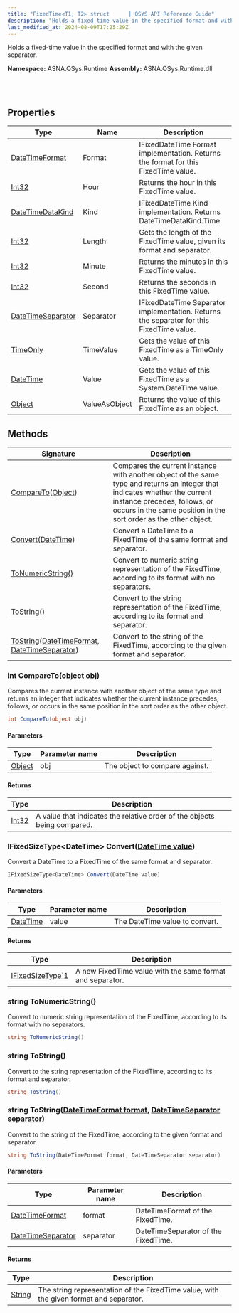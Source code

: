 ```yaml
---
title: "FixedTime<T1, T2> struct      | QSYS API Reference Guide"
description: "Holds a fixed-time value in the specified format and with the given separator. "
last_modified_at: 2024-08-09T17:25:29Z
---
```


Holds a fixed-time value in the specified format and with the given separator.

**Namespace:** ASNA.QSys.Runtime
**Assembly:** ASNA.QSys.Runtime.dll

<br>
<br>

## Properties

| Type | Name | Description
| --- | --- | --- 
| [DateTimeFormat](/reference/datagate/datagate-common/date-time-format.html) | Format | IFixedDateTime Format implementation. Returns the format for this FixedTime value. |
| [Int32](https://learn.microsoft.com/en-us/dotnet/csharp/language-reference/builtin-types/integral-numeric-types) | Hour | Returns the hour in this FixedTime value. |
| [DateTimeDataKind](/reference/runtime/qsys-runtime/date-time-data-kind.html) | Kind | IFixedDateTime Kind implementation. Returns DateTimeDataKind.Time. |
| [Int32](https://learn.microsoft.com/en-us/dotnet/csharp/language-reference/builtin-types/integral-numeric-types) | Length | Gets the length of the FixedTime value, given its format and separator. |
| [Int32](https://learn.microsoft.com/en-us/dotnet/csharp/language-reference/builtin-types/integral-numeric-types) | Minute | Returns the minutes in this FixedTime value. |
| [Int32](https://learn.microsoft.com/en-us/dotnet/csharp/language-reference/builtin-types/integral-numeric-types) | Second | Returns the seconds in this FixedTime value. |
| [DateTimeSeparator](/reference/runtime/qsys-runtime/date-time-separator.html) | Separator | IFixedDateTime Separator implementation. Returns the separator for this FixedTime value. |
| [TimeOnly](https://learn.microsoft.com/en-us/dotnet/api/system.timeonly?view=net-8.0) | TimeValue | Gets the value of this FixedTime as a TimeOnly value. |
| [DateTime](https://docs.microsoft.com/en-us/dotnet/api/system.datetime) | Value | Gets the value of this FixedTime as a System.DateTime value. |
| [Object](https://docs.microsoft.com/en-us/dotnet/api/system.object) | ValueAsObject | Returns the value of this FixedTime as an object. |

## Methods

| Signature | Description |
| --- | --- |
| [CompareTo](#int-comparetoobject-obj)([Object](https://docs.microsoft.com/en-us/dotnet/api/system.object)) | Compares the current instance with another object of the same type and returns an integer that indicates whether the current instance precedes, follows, or occurs in the same position in the sort order as the other object.
| [Convert](#ifixedsizetype-datetime-convertdatetime-value)([DateTime](https://docs.microsoft.com/en-us/dotnet/api/system.datetime)) | Convert a DateTime to a FixedTime of the same format and separator.
| [ToNumericString()](#string-tonumericstring) | Convert to numeric string representation of the FixedTime, according to its format with no separators.
| [ToString()](#string-tostring) | Convert to the string representation of the FixedTime, according to its format and separator.
| [ToString](#string-tostringdatetimeformat-format-datetimeseparator-separator)([DateTimeFormat](/reference/datagate/datagate-common/date-time-format.html), [DateTimeSeparator](/reference/runtime/qsys-runtime/date-time-separator.html)) | Convert to the string of the FixedTime, according to the given format and separator.

### int CompareTo([object obj](https://docs.microsoft.com/en-us/dotnet/api/system.object))

Compares the current instance with another object of the same type and returns an integer that indicates whether the current instance precedes, follows, or occurs in the same position in the sort order as the other object.

```cs
int CompareTo(object obj)
```

#### Parameters

| Type | Parameter name | Description
| --- | --- | ---
| [Object](https://docs.microsoft.com/en-us/dotnet/api/system.object) | obj | The object to compare against.

#### Returns

| Type | Description
| --- | ---
| [Int32](https://docs.microsoft.com/en-us/dotnet/api/system.int32) | A value that indicates the relative order of the objects being compared.

### IFixedSizeType\<DateTime\> Convert([DateTime value](https://docs.microsoft.com/en-us/dotnet/api/system.datetime))

Convert a DateTime to a FixedTime of the same format and separator.

```cs
IFixedSizeType<DateTime> Convert(DateTime value)
```

#### Parameters

| Type | Parameter name | Description
| --- | --- | ---
| [DateTime](https://docs.microsoft.com/en-us/dotnet/api/system.datetime) | value | The DateTime value to convert.

#### Returns

| Type | Description
| --- | ---
| [IFixedSizeType`1](/reference/runtime/qsys-runtime/i-fixed-size-type-1.html) | A new FixedTime value with the same format and separator.

### string ToNumericString()

Convert to numeric string representation of the FixedTime, according to its format with no separators.

```cs
string ToNumericString()
```

### string ToString()

Convert to the string representation of the FixedTime, according to its format and separator.

```cs
string ToString()
```

### string ToString([DateTimeFormat format](/reference/datagate/datagate-common/date-time-format.html), [DateTimeSeparator separator](/reference/runtime/qsys-runtime/date-time-separator.html))

Convert to the string of the FixedTime, according to the given format and separator.

```cs
string ToString(DateTimeFormat format, DateTimeSeparator separator)
```

#### Parameters

| Type | Parameter name | Description
| --- | --- | ---
| [DateTimeFormat](/reference/datagate/datagate-common/date-time-format.html) | format | DateTimeFormat of the FixedTime.
| [DateTimeSeparator](/reference/runtime/qsys-runtime/date-time-separator.html) | separator | DateTimeSeparator of the FixedTime.

#### Returns

| Type | Description
| --- | ---
| [String](https://docs.microsoft.com/en-us/dotnet/api/system.string) | The string representation of the FixedTime value, with the given format and separator.
